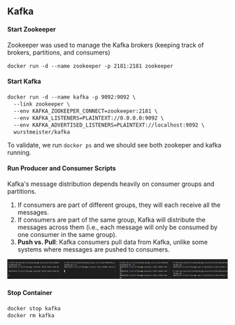 ## Kafka
#### Start Zookeeper
Zookeeper was used to manage the Kafka brokers (keeping track of brokers, partitions, and consumers)
```
docker run -d --name zookeeper -p 2181:2181 zookeeper
```
#### Start Kafka
```
docker run -d --name kafka -p 9092:9092 \
  --link zookeeper \
  --env KAFKA_ZOOKEEPER_CONNECT=zookeeper:2181 \
  --env KAFKA_LISTENERS=PLAINTEXT://0.0.0.0:9092 \
  --env KAFKA_ADVERTISED_LISTENERS=PLAINTEXT://localhost:9092 \
  wurstmeister/kafka
```

To validate, we run `docker ps` and we should see both zookeper and kafka running.

#### Run Producer and Consumer Scripts

Kafka's message distribution depends heavily on consumer groups and partitions.
1. If consumers are part of different groups, they will each receive all the messages.
2. If consumers are part of the same group, Kafka will distribute the messages across them (i.e., each message will only be consumed by one consumer in the same group).
3. **Push vs. Pull**: Kafka consumers pull data from Kafka, unlike some systems where messages are pushed to consumers.

![alt text](../images/kafka.png)


#### Stop Container
```
docker stop kafka
docker rm kafka
```

